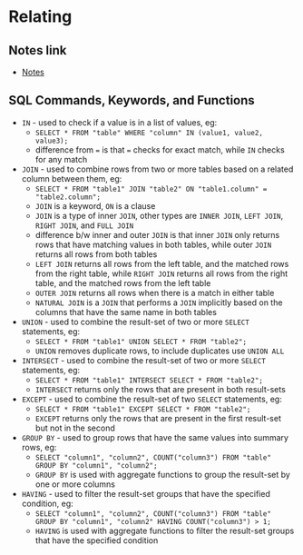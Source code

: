 # Relating

## Notes link

- [Notes](https://cs50.harvard.edu/sql/2024/notes/1/)

## SQL Commands, Keywords, and Functions

- `IN` - used to check if a value is in a list of values, eg:
  - `SELECT * FROM "table" WHERE "column" IN (value1, value2, value3);`
  - difference from `=` is that `=` checks for exact match, while `IN` checks for any match
- `JOIN` - used to combine rows from two or more tables based on a related column between them, eg:
  - `SELECT * FROM "table1" JOIN "table2" ON "table1.column" = "table2.column";`
  - `JOIN` is a keyword, `ON` is a clause
  - `JOIN` is a type of inner `JOIN`, other types are `INNER JOIN`, `LEFT JOIN`, `RIGHT JOIN`, and `FULL JOIN`
  - difference b/w inner and outer `JOIN` is that inner `JOIN` only returns rows that have matching values in both tables, while outer `JOIN` returns all rows from both tables
  - `LEFT JOIN` returns all rows from the left table, and the matched rows from the right table, while `RIGHT JOIN` returns all rows from the right table, and the matched rows from the left table
  - `OUTER JOIN` returns all rows when there is a match in either table
  - `NATURAL JOIN` is a `JOIN` that performs a `JOIN` implicitly based on the columns that have the same name in both tables
- `UNION` - used to combine the result-set of two or more `SELECT` statements, eg:
  - `SELECT * FROM "table1" UNION SELECT * FROM "table2";`
  - `UNION` removes duplicate rows, to include duplicates use `UNION ALL`
- `INTERSECT` - used to combine the result-set of two or more `SELECT` statements, eg:
  - `SELECT * FROM "table1" INTERSECT SELECT * FROM "table2";`
  - `INTERSECT` returns only the rows that are present in both result-sets
- `EXCEPT` - used to combine the result-set of two `SELECT` statements, eg:
  - `SELECT * FROM "table1" EXCEPT SELECT * FROM "table2";`
  - `EXCEPT` returns only the rows that are present in the first result-set but not in the second
- `GROUP BY` - used to group rows that have the same values into summary rows, eg:
  - `SELECT "column1", "column2", COUNT("column3") FROM "table" GROUP BY "column1", "column2";`
  - `GROUP BY` is used with aggregate functions to group the result-set by one or more columns
- `HAVING` - used to filter the result-set groups that have the specified condition, eg:
  - `SELECT "column1", "column2", COUNT("column3") FROM "table" GROUP BY "column1", "column2" HAVING COUNT("column3") > 1;`
  - `HAVING` is used with aggregate functions to filter the result-set groups that have the specified condition
